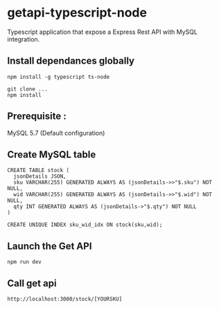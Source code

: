 # getapi-typescript-node

Typescript application that expose a Express Rest API with MySQL integration.


## Install dependances globally
```
npm install -g typescript ts-node
```

```
git clone ...
npm install
```

## Prerequisite : 
MySQL 5.7 (Default configuration)


## Create MySQL table 
```
CREATE TABLE stock (
  jsonDetails JSON,
  sku VARCHAR(255) GENERATED ALWAYS AS (jsonDetails->>"$.sku") NOT NULL, 
  wid VARCHAR(255) GENERATED ALWAYS AS (jsonDetails->>"$.wid") NOT NULL, 
  qty INT GENERATED ALWAYS AS (jsonDetails->"$.qty") NOT NULL
)

CREATE UNIQUE INDEX sku_wid_idx ON stock(sku,wid); 
```

## Launch the Get API
```
npm run dev
```

## Call get api
```
http://localhost:3000/stock/[YOURSKU]
```